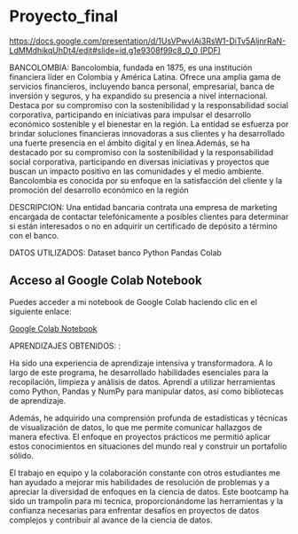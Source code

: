 # Proyecto_final
[https://docs.google.com/presentation/d/1UsVPwvIAj3RsW1-DiTv5AljnrRaN-LdMMdhikqUhDt4/edit#slide=id.g1e9308f99c8_0_0 (PDF)](Bancolombia.pdf)


BANCOLOMBIA:
Bancolombia, fundada en 1875, es una institución financiera líder en Colombia y América Latina. Ofrece una amplia gama de servicios financieros, incluyendo banca personal, empresarial, banca de inversión y seguros, y ha expandido su presencia a nivel internacional. Destaca por su compromiso con la sostenibilidad y la responsabilidad social corporativa, participando en iniciativas para impulsar el desarrollo económico sostenible y el bienestar en la región.
La entidad se esfuerza por brindar soluciones financieras innovadoras a sus clientes y ha desarrollado una fuerte presencia en el ámbito digital y en línea.Además, se ha destacado por su compromiso con la sostenibilidad y la responsabilidad social corporativa, participando en diversas iniciativas y proyectos que buscan un impacto positivo en las comunidades y el medio ambiente.
Bancolombia es conocida por su enfoque en la satisfacción del cliente y la promoción del desarrollo económico en la región





DESCRIPCION:
Una entidad bancaria contrata una empresa de marketing encargada de contactar telefónicamente a posibles clientes para determinar si están interesados o no en adquirir un certificado de depósito a término con el banco.

DATOS UTILIZADOS:
Dataset banco
Python 
Pandas
Colab


## Acceso al Google Colab Notebook

Puedes acceder a mi notebook de Google Colab haciendo clic en el siguiente enlace:

[Google Colab Notebook]([enlace-a-tu-notebook-de-google-colab](https://colab.research.google.com/drive/1FKxzEh-wX0hQTSAhA__F14s2-6PjwXLo?usp=sharing)https://colab.research.google.com/drive/1FKxzEh-wX0hQTSAhA__F14s2-6PjwXLo?usp=sharing)



APRENDIZAJES OBTENIDOS:
:

Ha sido una experiencia de aprendizaje intensiva y transformadora. A lo largo de este programa, he desarrollado habilidades esenciales para la recopilación, limpieza y análisis de datos. Aprendí a utilizar herramientas como Python, Pandas y NumPy para manipular datos, así como bibliotecas de aprendizaje.

Además, he adquirido una comprensión profunda de estadísticas y técnicas de visualización de datos, lo que me permite comunicar hallazgos de manera efectiva. El enfoque en proyectos prácticos me permitió aplicar estos conocimientos en situaciones del mundo real y construir un portafolio sólido.

El trabajo en equipo y la colaboración constante con otros estudiantes me han ayudado a mejorar mis habilidades de resolución de problemas y a apreciar la diversidad de enfoques en la ciencia de datos. Este bootcamp ha sido un trampolín para mi tecnica, proporcionándome las herramientas y la confianza necesarias para enfrentar desafíos en proyectos de datos complejos y contribuir al avance de la ciencia de datos.


